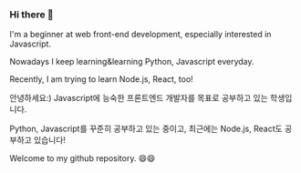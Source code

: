 ### Hi there 👋

I'm a beginner at web front-end development, especially interested in Javascript.

Nowadays I keep learning&learning Python, Javascript everyday.

Recently, I am trying to learn Node.js, React, too!

안녕하세요:) Javascript에 능숙한 프론트엔드 개발자를 목표로 공부하고 있는 학생입니다.

Python, Javascript를 꾸준히 공부하고 있는 중이고, 최근에는 Node.js, React도 공부하고 있습니다!  

Welcome to my github repository. 😄😄

<!--
**dhyoo99/dhyoo99** is a ✨ _special_ ✨ repository because its `README.md` (this file) appears on your GitHub profile.

Here are some ideas to get you started:

- 🔭 I’m currently working on ...
- 🌱 I’m currently learning ...
- 👯 I’m looking to collaborate on ...
- 🤔 I’m looking for help with ...
- 💬 Ask me about ...
- 📫 How to reach me: ...
- 😄 Pronouns: ...
- ⚡ Fun fact: ...
-->
